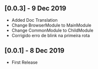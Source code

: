 ## [0.0.3] - 9 Dec 2019

* Added Doc Translation
* Change BrowserModule to MainModule
* Change CommonModule to ChildModule
* Corrigido erro de blink na primeira rota

## [0.0.1] - 8 Dec 2019

* First Release

